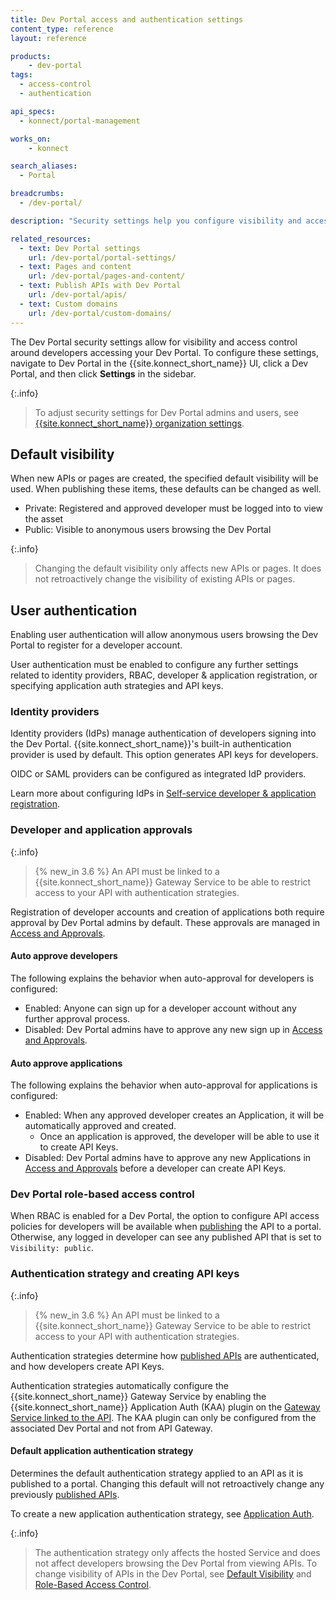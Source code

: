 ```yaml
---
title: Dev Portal access and authentication settings
content_type: reference
layout: reference

products:
    - dev-portal
tags:
  - access-control
  - authentication

api_specs:
  - konnect/portal-management

works_on:
    - konnect

search_aliases:
  - Portal

breadcrumbs:
  - /dev-portal/

description: "Security settings help you configure visibility and access control for developers accessing your Dev Portal."

related_resources:
  - text: Dev Portal settings
    url: /dev-portal/portal-settings/
  - text: Pages and content
    url: /dev-portal/pages-and-content/
  - text: Publish APIs with Dev Portal
    url: /dev-portal/apis/
  - text: Custom domains
    url: /dev-portal/custom-domains/
---
```


The Dev Portal security settings allow for visibility and access control around developers accessing your Dev Portal. To configure these settings, navigate to Dev Portal in the {{site.konnect_short_name}} UI, click a Dev Portal, and then click **Settings** in the sidebar.

{:.info}
> To adjust security settings for Dev Portal admins and users, see [{{site.konnect_short_name}} organization settings](/konnect-platform/authentication/).

## Default visibility

When new APIs or pages are created, the specified default visibility will be used. When publishing these items, these defaults can be changed as well. 

* Private: Registered and approved developer must be logged into to view the asset
* Public: Visible to anonymous users browsing the Dev Portal

{:.info}
> Changing the default visibility only affects new APIs or pages. It does not retroactively change the visibility of existing APIs or pages.

## User authentication

Enabling user authentication will allow anonymous users browsing the Dev Portal to register for a developer account. 

User authentication must be enabled to configure any further settings related to identity providers, RBAC, developer & application registration, or specifying application auth strategies and API keys.

<!--
### Kong Dev Portal API

```
PATCH /portals/{portalId}
authentication_enabled: true|false
```
-->

### Identity providers

Identity providers (IdPs) manage authentication of developers signing into the Dev Portal. 
{{site.konnect_short_name}}'s built-in authentication provider is used by default. This option generates API keys for developers.

OIDC or SAML providers can be configured as integrated IdP providers.

Learn more about configuring IdPs in [Self-service developer & application registration](/dev-portal/self-service/).

### Developer and application approvals

{:.info}
> {% new_in 3.6 %} An API must be linked to a {{site.konnect_short_name}} Gateway Service to be able to restrict access to your API with authentication strategies.

Registration of developer accounts and creation of applications both require approval by Dev Portal admins by default. These approvals are managed in [Access and Approvals](/dev-portal/self-service/#developer-and-application-approvals).

#### Auto approve developers

The following explains the behavior when auto-approval for developers is configured:
* Enabled: Anyone can sign up for a developer account without any further approval process. 
* Disabled: Dev Portal admins have to approve any new sign up in [Access and Approvals](/dev-portal/self-service/#developer-and-application-approvals/).

#### Auto approve applications 

The following explains the behavior when auto-approval for applications is configured:
* Enabled: When any approved developer creates an Application, it will be automatically approved and created. 
  * Once an application is approved, the developer will be able to use it to create API Keys. 
* Disabled: Dev Portal admins have to approve any new Applications in [Access and Approvals](/dev-portal/self-service/#developer-and-application-approvals) before a developer can create API Keys.

### Dev Portal role-based access control

When RBAC is enabled for a Dev Portal, the option to configure API access policies for developers will be available when [publishing](/dev-portal/apis/#publish-your-api-to-dev-portal) the API to a portal. Otherwise, any logged in developer can see any published API that is set to `Visibility: public`.

### Authentication strategy and creating API keys

{:.info}
> {% new_in 3.6 %} An API must be linked to a {{site.konnect_short_name}} Gateway Service to be able to restrict access to your API with authentication strategies.

Authentication strategies determine how [published APIs](/dev-portal/apis/#publish-your-api-to-dev-portal) are authenticated, and how developers create API Keys. 

Authentication strategies automatically configure the {{site.konnect_short_name}} Gateway Service by enabling the {{site.konnect_short_name}} Application Auth (KAA) plugin on the [Gateway Service linked to the API](/dev-portal/apis/#gateway-service-link). The KAA plugin can only be configured from the associated Dev Portal and not from API Gateway.

#### Default application authentication strategy 

Determines the default authentication strategy applied to an API as it is published to a portal. Changing this default will not retroactively change any previously [published APIs](/dev-portal/apis/#publish-your-api-to-dev-portal).

To create a new application authentication strategy, see [Application Auth](/dev-portal/application-registration).

{:.info}
> The authentication strategy only affects the hosted Service and does not affect developers browsing the Dev Portal from viewing APIs. To change visibility of APIs in the Dev Portal, see [Default Visibility](#default-visibility) and [Role-Based Access Control](#role-based-access-control).

<!--
### Kong Dev Portal API 

```
PATCH /portals/{portalId}
Default_application_auth_strategy_id: null (none) or auth strategy uuid
```
-->
